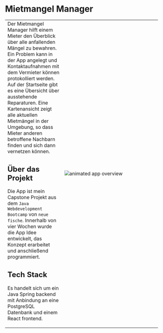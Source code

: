 # Mietmangel Manager

<table border="0" >
 <tr>
    <td>Der Mietmangel Manager hilft einem Mieter den Überblick über alle anfallenden Mängel zu bewahren. 
Ein Problem kann in der App angelegt und Kontaktaufnahmen mit dem Vermieter können protokolliert werden.
Auf der Startseite gibt es eine Übersicht über ausstehende Reparaturen.
Eine Kartenansicht zeigt alle aktuellen Mietmängel in der Umgebung, so dass Mieter anderen betroffene Nachbarn finden 
und sich dann vernetzen können.

## Über das Projekt
Die App ist mein Capstone Projekt aus dem `Java Webdevelopment Bootcamp` von `neue fische`. Innerhalb von vier Wochen wurde die App Idee entwickelt, das Konzept erarbeitet und anschließend programmiert.

## Tech Stack
Es handelt sich um ein Java Spring backend mit Anbindung an eine PostgreSQL Datenbank und einem React frontend.

</td>
    <td width="300px"><img src="public/appOverview.gif" alt="animated app overview"></td>
 </tr>
</table>

